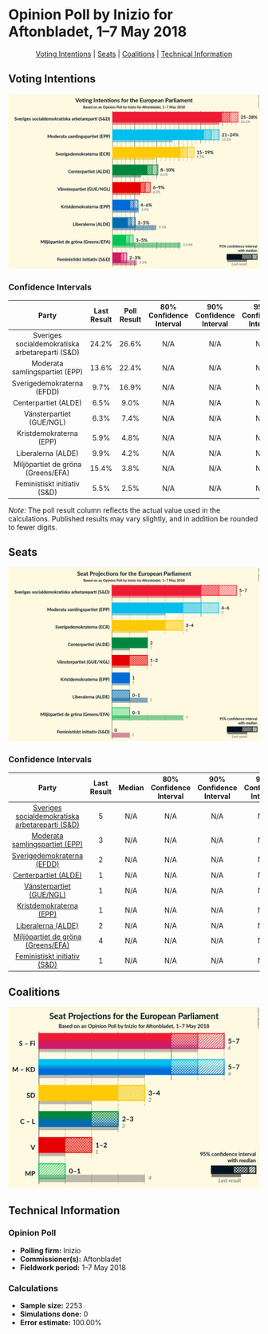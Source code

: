 # Opinion Poll by Inizio for Aftonbladet, 1–7 May 2018

<p align="center"><a href="#voting-intentions">Voting Intentions</a> | <a href="#seats">Seats</a> | <a href="#coalitions">Coalitions</a> | <a href="#technical-information">Technical Information</a></p>

## Voting Intentions

![Graph with voting intentions not yet produced](2018-05-07-Inizio.png "Voting Intentions")

### Confidence Intervals

| Party | Last Result | Poll Result | 80% Confidence Interval | 90% Confidence Interval | 95% Confidence Interval | 99% Confidence Interval |
|:-----:|:-----------:|:-----------:|:-----------------------:|:-----------------------:|:-----------------------:|:-----------------------:|
| Sveriges socialdemokratiska arbetareparti (S&D) | 24.2% | 26.6% | N/A |N/A |N/A |N/A |
| Moderata samlingspartiet (EPP) | 13.6% | 22.4% | N/A |N/A |N/A |N/A |
| Sverigedemokraterna (EFDD) | 9.7% | 16.9% | N/A |N/A |N/A |N/A |
| Centerpartiet (ALDE) | 6.5% | 9.0% | N/A |N/A |N/A |N/A |
| Vänsterpartiet (GUE/NGL) | 6.3% | 7.4% | N/A |N/A |N/A |N/A |
| Kristdemokraterna (EPP) | 5.9% | 4.8% | N/A |N/A |N/A |N/A |
| Liberalerna (ALDE) | 9.9% | 4.2% | N/A |N/A |N/A |N/A |
| Miljöpartiet de gröna (Greens/EFA) | 15.4% | 3.8% | N/A |N/A |N/A |N/A |
| Feministiskt initiativ (S&D) | 5.5% | 2.5% | N/A |N/A |N/A |N/A |

*Note:* The poll result column reflects the actual value used in the calculations. Published results may vary slightly, and in addition be rounded to fewer digits.

## Seats

![Graph with seats not yet produced](2018-05-07-Inizio-seats.png "Seats")

### Confidence Intervals

| Party | Last Result | Median | 80% Confidence Interval | 90% Confidence Interval | 95% Confidence Interval | 99% Confidence Interval |
|:-----:|:-----------:|:------:|:-----------------------:|:-----------------------:|:-----------------------:|:-----------------------:|
| <a href="#sveriges-socialdemokratiska-arbetareparti-(s&d)">Sveriges socialdemokratiska arbetareparti (S&D)</a> | 5 | N/A | N/A |N/A |N/A |N/A |
| <a href="#moderata-samlingspartiet-(epp)">Moderata samlingspartiet (EPP)</a> | 3 | N/A | N/A |N/A |N/A |N/A |
| <a href="#sverigedemokraterna-(efdd)">Sverigedemokraterna (EFDD)</a> | 2 | N/A | N/A |N/A |N/A |N/A |
| <a href="#centerpartiet-(alde)">Centerpartiet (ALDE)</a> | 1 | N/A | N/A |N/A |N/A |N/A |
| <a href="#vänsterpartiet-(gue/ngl)">Vänsterpartiet (GUE/NGL)</a> | 1 | N/A | N/A |N/A |N/A |N/A |
| <a href="#kristdemokraterna-(epp)">Kristdemokraterna (EPP)</a> | 1 | N/A | N/A |N/A |N/A |N/A |
| <a href="#liberalerna-(alde)">Liberalerna (ALDE)</a> | 2 | N/A | N/A |N/A |N/A |N/A |
| <a href="#miljöpartiet-de-gröna-(greens/efa)">Miljöpartiet de gröna (Greens/EFA)</a> | 4 | N/A | N/A |N/A |N/A |N/A |
| <a href="#feministiskt-initiativ-(s&d)">Feministiskt initiativ (S&D)</a> | 1 | N/A | N/A |N/A |N/A |N/A |


## Coalitions

![Graph with coalitions seats not yet produced](2018-05-07-Inizio-coalitions-seats.png "Coalitions Seats")


## Technical Information

### Opinion Poll

+ **Polling firm:** Inizio
+ **Commissioner(s):** Aftonbladet
+ **Fieldwork period:** 1–7 May 2018

### Calculations

+ **Sample size:** 2253
+ **Simulations done:** 0
+ **Error estimate:** 100.00%

